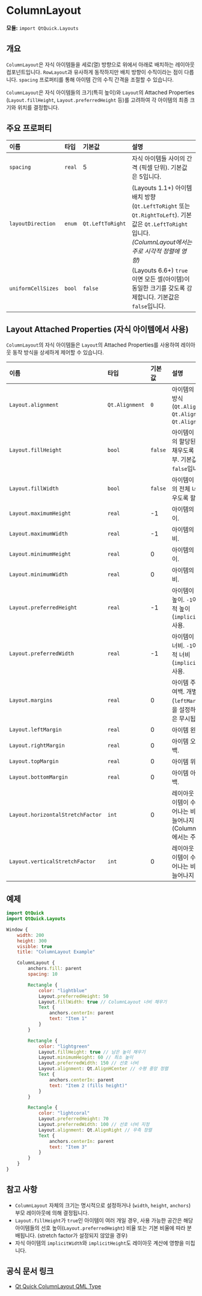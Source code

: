 # ColumnLayout

**모듈:** `import QtQuick.Layouts`

## 개요

`ColumnLayout`은 자식 아이템들을 세로(열) 방향으로 위에서 아래로 배치하는 레이아웃 컴포넌트입니다. `RowLayout`과 유사하게 동작하지만 배치 방향이 수직이라는 점이 다릅니다. `spacing` 프로퍼티를 통해 아이템 간의 수직 간격을 조절할 수 있습니다.

`ColumnLayout`은 자식 아이템들의 크기(특히 높이)와 `Layout`의 Attached Properties (`Layout.fillHeight`, `Layout.preferredHeight` 등)를 고려하여 각 아이템의 최종 크기와 위치를 결정합니다.

## 주요 프로퍼티

| 이름      | 타입    | 기본값 | 설명                                   |
| :-------- | :------ | :----- | :------------------------------------- |
| `spacing` | `real`  | 5      | 자식 아이템들 사이의 간격 (픽셀 단위). 기본값은 5입니다. |
| `layoutDirection` | `enum` | `Qt.LeftToRight` | (Layouts 1.1+) 아이템 배치 방향 (`Qt.LeftToRight` 또는 `Qt.RightToLeft`). 기본값은 `Qt.LeftToRight`입니다. *(ColumnLayout에서는 주로 시각적 정렬에 영향)* |
| `uniformCellSizes` | `bool` | `false` | (Layouts 6.6+) `true`이면 모든 셀(아이템)이 동일한 크기를 갖도록 강제합니다. 기본값은 `false`입니다. |

## Layout Attached Properties (자식 아이템에서 사용)

`ColumnLayout`의 자식 아이템들은 `Layout`의 Attached Properties를 사용하여 레이아웃 동작 방식을 상세하게 제어할 수 있습니다.

| 이름                  | 타입      | 기본값  | 설명                                                                  |
| :-------------------- | :-------- | :------ | :------------------------------------------------------------------- |
| `Layout.alignment`    | `Qt.Alignment` | `0`     | 아이템의 수평 정렬 방식 (`Qt.AlignLeft`, `Qt.AlignHCenter`, `Qt.AlignRight`). |
| `Layout.fillHeight`   | `bool`    | `false` | 아이템이 레이아웃의 할당된 높이를 채우도록 할지 여부. 기본값은 `false`입니다. |
| `Layout.fillWidth`    | `bool`    | `false` | 아이템이 레이아웃의 전체 너비를 채우도록 할지 여부.                     |
| `Layout.maximumHeight`| `real`    | -1      | 아이템의 최대 높이.                                                  |
| `Layout.maximumWidth` | `real`    | -1      | 아이템의 최대 너비.                                                  |
| `Layout.minimumHeight`| `real`    | 0       | 아이템의 최소 높이.                                                  |
| `Layout.minimumWidth` | `real`    | 0       | 아이템의 최소 너비.                                                  |
| `Layout.preferredHeight`| `real`  | -1      | 아이템이 선호하는 높이. `-1`이면 암시적 높이(`implicitHeight`) 사용. |
| `Layout.preferredWidth` | `real`  | -1      | 아이템이 선호하는 너비. `-1`이면 암시적 너비(`implicitWidth`) 사용.   |
| `Layout.margins`      | `real`    | 0       | 아이템 주위의 모든 여백. 개별 여백(`leftMargin` 등)을 설정하면 이 값은 무시됩니다. |
| `Layout.leftMargin`   | `real`    | 0       | 아이템 왼쪽 여백. |
| `Layout.rightMargin`  | `real`    | 0       | 아이템 오른쪽 여백. |
| `Layout.topMargin`    | `real`    | 0       | 아이템 위쪽 여백. |
| `Layout.bottomMargin` | `real`    | 0       | 아이템 아래쪽 여백. |
| `Layout.horizontalStretchFactor` | `int` | 0    | 레이아웃 내에서 아이템이 수평으로 늘어나는 비율. 0이면 늘어나지 않음. (ColumnLayout에서는 주로 0) |
| `Layout.verticalStretchFactor`   | `int` | 0    | 레이아웃 내에서 아이템이 수직으로 늘어나는 비율. 0이면 늘어나지 않음. |

## 예제

```qml
import QtQuick
import QtQuick.Layouts

Window {
    width: 200
    height: 300
    visible: true
    title: "ColumnLayout Example"

    ColumnLayout {
        anchors.fill: parent
        spacing: 10

        Rectangle {
            color: "lightblue"
            Layout.preferredHeight: 50
            Layout.fillWidth: true // ColumnLayout 너비 채우기
            Text {
                anchors.centerIn: parent
                text: "Item 1"
            }
        }

        Rectangle {
            color: "lightgreen"
            Layout.fillHeight: true // 남은 높이 채우기
            Layout.minimumHeight: 60 // 최소 높이
            Layout.preferredWidth: 150 // 선호 너비
            Layout.alignment: Qt.AlignHCenter // 수평 중앙 정렬
            Text {
                anchors.centerIn: parent
                text: "Item 2 (fills height)"
            }
        }

        Rectangle {
            color: "lightcoral"
            Layout.preferredHeight: 70
            Layout.preferredWidth: 100 // 선호 너비 지정
            Layout.alignment: Qt.AlignRight // 우측 정렬
            Text {
                anchors.centerIn: parent
                text: "Item 3"
            }
        }
    }
}
```

## 참고 사항

*   `ColumnLayout` 자체의 크기는 명시적으로 설정하거나 (`width`, `height`, `anchors`) 부모 레이아웃에 의해 결정됩니다.
*   `Layout.fillHeight`가 `true`인 아이템이 여러 개일 경우, 사용 가능한 공간은 해당 아이템들의 선호 높이(`Layout.preferredHeight`) 비율 또는 기본 비율에 따라 분배됩니다. (stretch factor가 설정되지 않았을 경우)
*   자식 아이템의 `implicitWidth`와 `implicitHeight`도 레이아웃 계산에 영향을 미칩니다.

## 공식 문서 링크

*   [Qt Quick ColumnLayout QML Type](https://doc.qt.io/qt-6/qml-qtquick-layouts-columnlayout.html) 